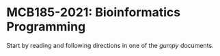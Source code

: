MCB185-2021: Bioinformatics Programming
=======================================

Start by reading and following directions in one of the _gumpy_ documents.
